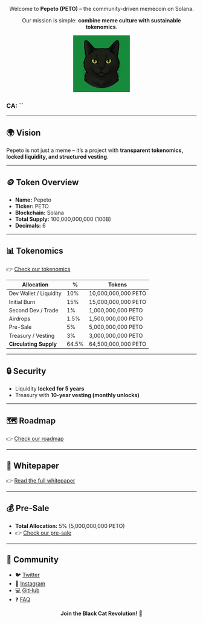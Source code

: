 <div align="center">

Welcome to **Pepeto (PETO)** – the community-driven memecoin on Solana.  

Our mission is simple: **combine meme culture with sustainable tokenomics**.  

<img src="assets/logo.png" width="150">

</div>

### CA: ``

---

## 🌍 Vision
Pepeto is not just a meme – it’s a project with **transparent tokenomics, locked liquidity, and structured vesting**.  

---

## 🪙 Token Overview
- **Name:** Pepeto  
- **Ticker:** PETO  
- **Blockchain:** Solana  
- **Total Supply:** 100,000,000,000 (100B)  
- **Decimals:** 6  

---

## 📊 Tokenomics
👉 [Check our tokenomics](tokenomics.md)

| Allocation              | %    | Tokens              |
|--------------------------|------|---------------------|
| Dev Wallet / Liquidity   | 10%  | 10,000,000,000 PETO |
| Initial Burn             | 15%  | 15,000,000,000 PETO |
| Second Dev / Trade       | 1%   | 1,000,000,000 PETO  |
| Airdrops                 | 1.5% | 1,500,000,000 PETO  |
| Pre-Sale                 | 5%   | 5,000,000,000 PETO  |
| Treasury / Vesting       | 3%   | 3,000,000,000 PETO  |
| **Circulating Supply**   | 64.5%| 64,500,000,000 PETO |

---

## 🔒 Security
- Liquidity **locked for 5 years**  
- Treasury with **10-year vesting (monthly unlocks)**  

---

## 🗺 Roadmap
👉 [Check our roadmap](roadmap.md)

---

## 📄 Whitepaper
👉 [Read the full whitepaper](whitepaper.md)

---

## 💰 Pre-Sale
- **Total Allocation:** 5% (5,000,000,000 PETO)
- 👉 [Check our pre-sale](presale.md)

---

## 📢 Community
- 🐦 [Twitter](https://x.com/PepetoAltCoin)  
- 📸 [Instagram](https://www.instagram.com/pepetoaltcoin/)  
- 💻 [GitHub](README.md)
- ❓ [FAQ](faq.md)  

<div align="center">

**Join the Black Cat Revolution!** 🐾  
</div>
